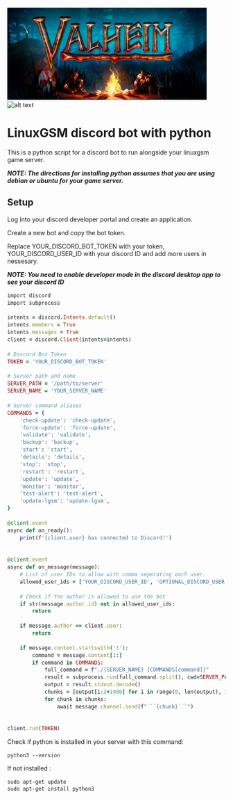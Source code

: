 ![alt text](https://github.com/sarangcr03/linuxgsm-discord-bot/blob/main/Valheim_logo.jpg?raw=true) ![alt text]()

# LinuxGSM discord bot with python
This is a python script for a discord bot to run alongside your linuxgsm game server. 

***NOTE: The directions for installing python assumes that you are using debian or ubuntu for your game server.***

## Setup

Log into your discord developer portal and create an application.

Create a new bot and copy the bot token.

Replace YOUR_DISCORD_BOT_TOKEN with your token, YOUR_DISCORD_USER_ID with your discord ID and add more users in nessesary.

***NOTE: You need to enable developer mode in the discord desktop app to see your discord ID***

```ruby
import discord
import subprocess

intents = discord.Intents.default()
intents.members = True
intents.messages = True
client = discord.Client(intents=intents)

# Discord Bot Token
TOKEN = 'YOUR_DISCORD_BOT_TOKEN'

# Server path and name
SERVER_PATH = '/path/to/server'
SERVER_NAME = 'YOUR_SERVER_NAME'

# Server command aliases
COMMANDS = {
    'check-update': 'check-update',
    'force-update': 'force-update',
    'validate': 'validate',
    'backup': 'backup',
    'start': 'start',
    'details': 'details',
    'stop': 'stop',
    'restart': 'restart',
    'update': 'update',
    'monitor': 'monitor',
    'test-alert': 'test-alert',
    'update-lgsm': 'update-lgsm',
}

@client.event
async def on_ready():
    print(f'{client.user} has connected to Discord!')


@client.event
async def on_message(message):
    # List of user IDs to allow with comma seperating each user.
    allowed_user_ids = ['YOUR_DISCORD_USER_ID', 'OPTIONAL_DISCORD_USER']

    # Check if the author is allowed to use the bot
    if str(message.author.id) not in allowed_user_ids:
        return

    if message.author == client.user:
        return

    if message.content.startswith('!'):
        command = message.content[1:]
        if command in COMMANDS:
            full_command = f"./{SERVER_NAME} {COMMANDS[command]}"
            result = subprocess.run(full_command.split(), cwd=SERVER_PATH, stdout=subprocess.PIPE)
            output = result.stdout.decode()
            chunks = [output[i:i+1900] for i in range(0, len(output), 1900)]
            for chunk in chunks:
                await message.channel.send(f"```{chunk}```")


client.run(TOKEN)

```
Check if python is installed in your server with this command:
```
python3 --version
```
If not installed :
```
sudo apt-get update
sudo apt-get install python3
```

